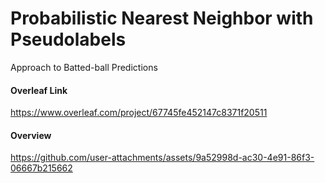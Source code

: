 # Probabilistic Nearest Neighbor with Pseudolabels
Approach to Batted-ball Predictions
#### Overleaf Link
https://www.overleaf.com/project/67745fe452147c8371f20511
#### Overview


https://github.com/user-attachments/assets/9a52998d-ac30-4e91-86f3-06667b215662

